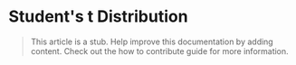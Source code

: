 # Student's t Distribution

> This article is a stub. Help improve this documentation by adding content. Check out the how to contribute guide for more information. 
